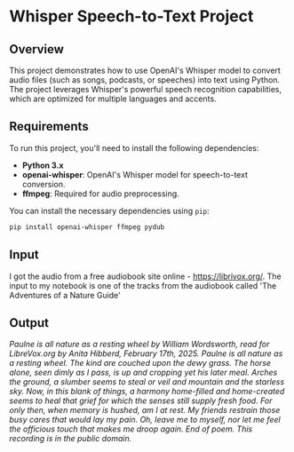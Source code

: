 # Whisper Speech-to-Text Project

## Overview

This project demonstrates how to use OpenAI's Whisper model to convert audio files (such as songs, podcasts, or speeches) into text using Python. The project leverages Whisper's powerful speech recognition capabilities, which are optimized for multiple languages and accents.

## Requirements

To run this project, you'll need to install the following dependencies:

- **Python 3.x**
- **openai-whisper**: OpenAI's Whisper model for speech-to-text conversion.
- **ffmpeg**: Required for audio preprocessing.

You can install the necessary dependencies using `pip`:

```bash
pip install openai-whisper ffmpeg pydub
```


## Input 
I got the audio from a free audiobook site online - https://librivox.org/. The input to my notebook is one of the tracks from the audiobook called 'The Adventures of a Nature Guide'

## Output 
*Paulne is all nature as a resting wheel by William Wordsworth, read for LibreVox.org by Anita Hibberd, February 17th, 2025. Paulne is all nature as a resting wheel. The kind are couched upon the dewy grass. The horse alone, seen dimly as I pass, is up and cropping yet his later meal. Arches the ground, a slumber seems to steal or veil and mountain and the starless sky. Now, in this blank of things, a harmony home-filled and home-created seems to heal that grief for which the senses still supply fresh food. For only then, when memory is hushed, am I at rest. My friends restrain those busy cares that would lay my pain. Oh, leave me to myself, nor let me feel the officious touch that makes me droop again. End of poem. This recording is in the public domain.*




